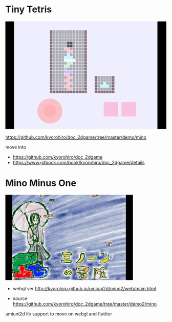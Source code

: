 # Tiny Tetris

![](mino.png)


https://github.com/kyorohiro/doc_2dgame/tree/master/demo/mino

move into
* https://github.com/kyorohiro/doc_2dgame
* https://www.gitbook.com/book/kyorohiro/doc_2dgame/details

# Mino Minus One

![](../../../mino_sample.png)

* webgl ver
http://kyorohiro.github.io/umiuni2d/mino2/web/main.html

* source
https://github.com/kyorohiro/doc_2dgame/tree/master/demo2/mino

umiuni2d lib support to move on webgl and fluttter